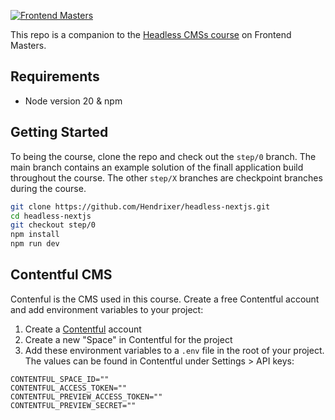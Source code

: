 [![Frontend Masters](https://static.frontendmasters.com/assets/brand/logos/full.png)](https://frontendmasters.com/courses/headless-cms-nextjs/)

This repo is a companion to the [Headless CMSs course](https://frontendmasters.com/courses/headless-cms-nextjs/) on Frontend Masters.

## Requirements
- Node version 20 & npm

## Getting Started

To being the course, clone the repo and check out the `step/0` branch. The main branch contains an example solution of the finall application build throughout the course. The other `step/X` branches are checkpoint branches during the course.

```bash
git clone https://github.com/Hendrixer/headless-nextjs.git
cd headless-nextjs
git checkout step/0
npm install
npm run dev
```

## Contentful CMS

Contenful is the CMS used in this course. Create a free Contentful account and add environment variables to your project:

1. Create a [Contentful](https://www.contentful.com/) account
2. Create a new "Space" in Contentful for the project
3. Add these environment variables to a `.env` file in the root of your project. The values can be found in Contentful under Settings > API keys:

```
CONTENTFUL_SPACE_ID=""
CONTENTFUL_ACCESS_TOKEN=""
CONTENTFUL_PREVIEW_ACCESS_TOKEN=""
CONTENTFUL_PREVIEW_SECRET=""
```

